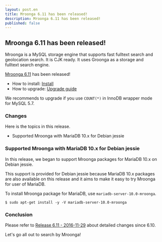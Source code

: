 ```yaml
---
layout: post.en
title: Mroonga 6.11 has been released!
description: Mroonga 6.11 has been released!
published: false
---
```


## Mroonga 6.11 has been released!

Mroonga is a MySQL storage engine that supports fast fulltext search
and geolocation search. It is CJK ready. It uses Groonga as a storage
and fulltext search engine.

[Mroonga 6.11](/docs/news.html#release-6-10) has been released!

  * How to install: [Install](/docs/install.html)
  * How to upgrade: [Upgrade guide](/docs/upgrade.html)

We recommends to upgrade if you use `COUNT(*)` in InnoDB wrapper mode for MySQL 5.7.

### Changes

Here is the topics in this release.

* Supported Mroonga with MariaDB 10.x for Debian jessie

### Supported Mroonga with MariaDB 10.x for Debian jessie

In this release, we began to support Mroonga packages for MariaDB 10.x on Debian jessie.

This support is provided for Debian jessie because MariaDB 10.x packages are also available on this release and it aims to make it easy to try Mroonga for user of MariaDB.

To install Mroonga package for MariaDB, use `mariadb-server-10.0-mroonga`.

    $ sudo apt-get install -y -V mariadb-server-10.0-mroonga

### Conclusion

Please refer to [Release 6.11 - 2016-11-29](/docs/news.html#release-6-11) about detailed changes since 6.10.

Let's go all out to search by Mroonga!
